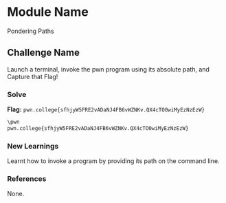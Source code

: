 # Module Name
Pondering Paths

## Challenge Name
Launch a terminal, invoke the pwn program using its absolute path, and Capture that Flag! 

### Solve
**Flag:** `pwn.college{sfhjyW5FRE2vADaNJ4FB6vWZNKv.QX4cTO0wiMyEzNzEzW}`

```bash
\pwn
pwn.college{sfhjyW5FRE2vADaNJ4FB6vWZNKv.QX4cTO0wiMyEzNzEzW}
```

### New Learnings
Learnt how to invoke a program by providing its path on the command line.

### References 
None.
